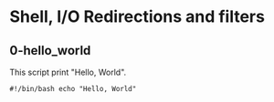 # Shell, I/O Redirections and filters

## 0-hello_world

This script print "Hello, World".

`
#!/bin/bash
echo "Hello, World" 
`
